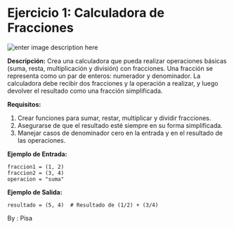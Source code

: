 # Ejercicio 1: Calculadora de Fracciones
![enter image description here](https://i.pinimg.com/736x/65/48/3e/65483e902c0fe9f1219799477fd33cd1.jpg)


**Descripción:** Crea una calculadora que pueda realizar operaciones básicas (suma, resta, multiplicación y división) con fracciones. Una fracción se representa como un par de enteros: numerador y denominador. La calculadora debe recibir dos fracciones y la operación a realizar, y luego devolver el resultado como una fracción simplificada.

**Requisitos:**

1.  Crear funciones para sumar, restar, multiplicar y dividir fracciones.
2.  Asegurarse de que el resultado esté siempre en su forma simplificada.
3.  Manejar casos de denominador cero en la entrada y en el resultado de las operaciones.

**Ejemplo de Entrada:**

    fraccion1 = (1, 2)
	fraccion2 = (3, 4)
	operacion = "suma"


**Ejemplo de Salida:**


    resultado = (5, 4)  # Resultado de (1/2) + (3/4)

By : Pisa
